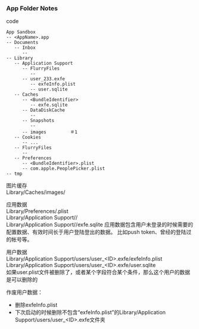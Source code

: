 ### App Folder Notes

code

    App Sandbox
    -- <AppName>.app
    -- Documents
       -- Inbox
          -- 
    -- Library
       -- Application Support
          -- FlurryFiles
             -- 
          -- user_233.exfe
             -- exfeInfo.plist
             -- user.sqlite
       -- Caches
          -- <BundleIdentifier>
             -- exfe.sqlite
          -- DataDiskCache
             -- 
          -- Snapshots
             -- 
          -- images         ＃1
       -- Cookies
          -- ...
       -- FlurryFiles
          -- 
       -- Preferences
          -- <BundleIdentifier>.plist 
          -- com.apple.PeoplePicker.plist
    -- tmp

图片缓存    
Library/Caches/images/

应用数据    
Library/Preferences/<BundleIdentifier>.plist    
Library/Application Support/<BundleIdentifier>/    
Library/Application Support/<BundleIdentifier>/exfe.sqlite 
应用数据包含用户未登录的时候需要的配置数据、有效时间长于用户登陆登出的数据。
比如push token、曾经的登陆过的帐号等。    

用户数据    
Library/Application Support/users/user\_\<ID>.exfe/exfeInfo.plist    
Library/Application Support/users/user\_\<ID>.exfe/user.sqlite    
如果user.plist文件被删除了，或者某个字段符合某个条件，那么这个用户的数据是可以删除的    

作废用户数据：    
* 删除exfeInfo.plist    
* 下次启动的时候删除不包含“exfeInfo.plist”的Library/Application Support/users/user\_\<ID>.exfe文件夹    